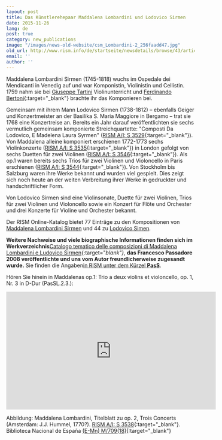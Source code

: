 ```yaml
---
layout: post
title: Das Künstlerehepaar Maddalena Lombardini und Lodovico Sirmen
date: 2015-11-26
lang: de
post: true
category: new_publications
image: "/images/news-old-website/csm_Lombardini-2_256faadd47.jpg"
old_url: http://www.rism.info/de/startseite/newsdetails/browse/43/article/64/the-musical-couple-maddalena-lombardini-and-lodovico-sirmen.html
email: ''
author: ''
---
```


Maddalena Lombardini Sirmen (1745-1818) wuchs im Ospedale dei Mendicanti in Venedig auf und war Komponistin, Violinistin und Cellistin. 1759 nahm sie bei [Giuseppe Tartini](https://opac.rism.info/search?View=rism&author=Giuseppe+Tartini "external-link-new-window") Violinunterricht und [Ferdinando Bertoni](https://opac.rism.info/search?View=rism&author=Ferdinando+Bertoni){:target="_blank"} brachte ihr das Komponieren bei.


Gemeinsam mit ihrem Mann Lodovico Sirmen (1738-1812) – ebenfalls Geiger und Konzertmeister an der Basilika S. Maria Maggiore in Bergamo – trat sie 1768 eine Konzertreise an. Bereits ein Jahr darauf veröffentlichten sie sechs vermutlich gemeinsam komponierte Streichquartette: "Composti Da Lodovico, E Madelena Laura Syrmen" ([RISM A/I: S 3529](https://opac.rism.info/search?id=00000990059887){:target="_blank"}). Von Maddalena alleine komponiert erschienen 1772-1773 sechs Violinkonzerte ([RISM A/I: S 3535](https://opac.rism.info/search?id=00000990059893){:target="_blank"}) in London gefolgt von sechs Duetten für zwei Violinen ([RISM A/I: S 3546](https://opac.rism.info/search?id=00000990059904){:target="_blank"}). Als op.1 waren bereits sechs Trios für zwei Violinen und Violoncello in Paris erschienen ([RISM A/I: S 3544](https://opac.rism.info/search?id=00000990059902){:target="_blank"}). Von Stockholm bis Salzburg waren ihre Werke bekannt und wurden viel gespielt. Dies zeigt sich noch heute an der weiten Verbreitung ihrer Werke in gedruckter und handschriftlicher Form.


Von Lodovico Sirmen sind eine Violinsonate, Duette für zwei Violinen, Trios für zwei Violinen und Violoncello sowie ein Konzert für Flöte und Orchester und drei Konzerte für Violine und Orchester bekannt.


Der RISM Online-Katalog bietet 77 Einträge zu den Kompositionen von [Maddalena Lombardini Sirmen](https://opac.rism.info/search?View=rism&author=maddalena+laura+syrmen "external-link-new-window") und 44 zu [Lodovico Simen](https://opac.rism.info/search?View=rism&author=lodovico+maria+gaspar+syrmen "external-link-new-window").

**Weitere Nachweise und viele biographische Informationen finden sich im Werkverzeichnis**[Catalogo tematico delle composizioni di Maddalena Lombardini e Ludovico Sirmen](http://www.solistiveneti.it/home.php?lang=Eng&home=s&news=s&tp=claudioscimone&file=edizioni.php){:target="_blank"}_, **das Francesco Passadore 2008 veröffentlichte und uns vom Autor freundlicherweise zugesandt wurde.** Sie finden die Angaben[in RISM unter dem Kürzel **PasS**](https://opac.rism.info/search?View=rism&q=PasS&author=syrmen "external-link-new-window").

Hören Sie hinein in Maddalenas op.1: Trio a deux violins et violoncello, op. 1, Nr. 3 in D-Dur (PasSL.2.3.):

<iframe width="560" height="315" src="https://www.youtube.com/embed/ovKfheo1vzM" frameborder="0" allowfullscreen></iframe>


Abbildung: Maddalena Lombardini, Titelblatt zu op. 2, Trois Concerts (Amsterdam: J.J. Hummel, 1770?). [RISM A/I: S 3538](https://opac.rism.info/search?id=00000990059896){:target="_blank"}. Biblioteca Nacional de España [(E-Mn) M/709(18)](http://bdh-rd.bne.es/viewer.vm?id=0000009725&page=1){:target="_blank"}